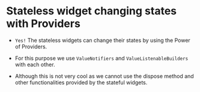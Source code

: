 # Stateless widget changing states with Providers

- `Yes!` The stateless widgets can change their states by using the Power of Providers.

- For this purpose we use `ValueNotifiers` and `ValueListenableBuilders` with each other.

- Although this is not very cool as we cannot use the dispose method and other functionalities provided by the stateful widgets.

